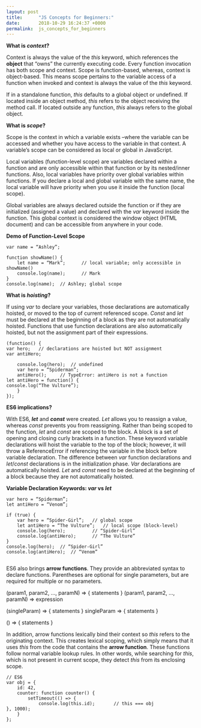 ```yaml
---
layout: post
title:      "JS Concepts for Beginners:"
date:       2018-10-29 16:24:37 +0000
permalink:  js_concepts_for_beginners
---
```



**What is *context*?**

Context is always the value of the *this* keyword, which references the **object** that “owns” the currently executing code. Every function invocation has both scope and context. Scope is function-based, whereas, context is object-based. This means scope pertains to the variable access of a function when invoked and context is always the value of the *this* keyword.

If in a standalone function, *this* defaults to a global object or undefined. If located inside an object method, *this* refers to the object receiving the method call. If located outside any function, *this* always refers to the global object.


**What is *scope*?**

Scope is the context in which a variable exists –where the variable can be accessed and whether you have access to the variable in that context. A variable’s scope can be considered as local or global in JavaScript. 

Local variables (function-level scope) are variables declared within a function and are only accessible within that function or by its nested/inner functions. Also, local variables have priority over global variables within functions. If you declare a local and global variable with the same name, the local variable will have priority when you use it inside the function (local scope). 

Global variables are always declared outside the function or if they are initialized (assigned a value) and declared with the *var* keyword inside the function. This global context is considered the window object (HTML document) and can be accessible from anywhere in your code. 


**Demo of Function-Level Scope**


```
var name = “Ashley”;

function showName() {
	let name = “Mark”;  	// local variable; only accessible in showName()
	console.log(name);  	// Mark
}
console.log(name); 	// Ashley; global scope 

```



**What is *hoisting*?**

If using *var* to declare your variables, those declarations are automatically hoisted, or moved to the top of current referenced scope. *Const* and *let* must be declared at the beginning of a block as they are not automatically hoisted. Functions that use function declarations are also automatically hoisted, but not the assignment part of their expressions.

```
(function() {
var hero; 	// declarations are hoisted but NOT assignment
var antiHero;

	console.log(hero);	// undefined
	var hero = “Spiderman”;  	
	antiHero();		// TypeError: antiHero is not a function
let antiHero = function() {
console.log(“The Vulture”);
	}
});

```


**ES6 implications?**

With ES6, ***let*** and ***const*** were created. *Let* allows you to reassign a value, whereas *const* prevents you from reassigning. Rather than being scoped to the function, *let* and *const* are scoped to the block. A block is a set of opening and closing curly brackets in a function. These keyword variable declarations will hoist the variable to the top of the block; however, it will throw a ReferenceError if referencing the variable in the block before variable declaration.  The difference between *var* function declarations and *let*/*const* declarations is in the initialization phase.  *Var* declarations are automatically hoisted. *Let* and *const* need to be declared at the beginning of a block because they are not automatically hoisted.


**Variable Declaration Keywords: *var* vs *let***


```
var hero = “Spiderman”;
let antiHero = “Venom”;

if (true) {
	var hero = “Spider-Girl”;  	// global scope
	let antiHero = “The Vulture”;  	// local scope (block-level)
	console.log(hero);  		// “Spider-Girl”
	console.log(antiHero);  	// “The Vulture”
}
console.log(hero); 	// “Spider-Girl”
console.log(antiHero); 	// “Venom”


```



ES6 also brings **arrow functions**. They provide an abbreviated syntax to declare functions. Parentheses are optional for single parameters, but are required for multiple or no parameters.

(param1, param2, …, paramN) => { statements }
(param1, param2, …, paramN) => expression

(singleParam) => { statements } 
singleParam => { statements }

 () => { statements }


In addition, arrow functions lexically bind their context so *this* refers to the originating context. This creates lexical scoping, which simply means that it uses *this* from the code that contains the **arrow function**. These functions follow normal variable lookup rules. In other words, while searching for *this*, which is not present in current scope, they detect *this* from its enclosing scope.


```
// ES6
var obj = {
	id: 42,
	counter: function counter() {
		setTimeout(() => {
			console.log(this.id); 		// this === obj
}, 1000);
	}
};

```



